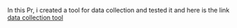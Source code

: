 In this Pr, i created a tool for data collection and tested it and here is the link [data collection tool](https://docs.google.com/document/d/1eCO9hUOaxbxMzzQAhT_39-YasvAvHySNZw0t7re1zUs/edit?usp=sharing)
